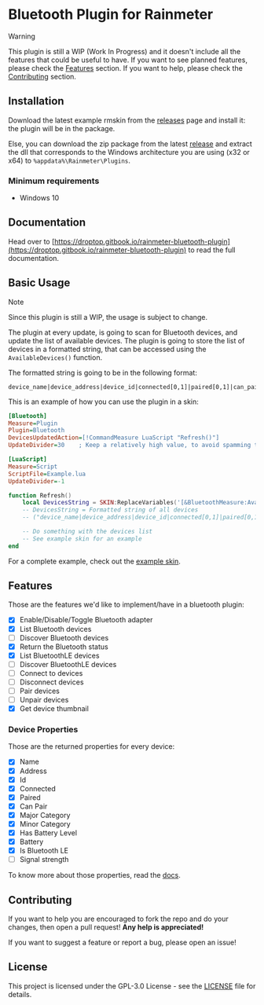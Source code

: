 # Bluetooth Plugin for Rainmeter

> [!WARNING]
> This plugin is still a WIP (Work In Progress) and it doesn't include all the features that could be useful to have. If you want to see planned features, please check the [Features](#features) section. If you want to help, please check the [Contributing](#contributing) section.

## Installation

Download the latest example rmskin from the [releases](https://github.com/Droptop-Four/Rainmeter-Bluetooth-Plugin/releases) page and install it: the plugin will be in the package.

Else, you can download the zip package from the latest [release](https://github.com/Droptop-Four/Rainmeter-Bluetooth-Plugin/releases) and extract the dll that corresponds to the Windows architecture you are using (x32 or x64) to `%appdata%\Rainmeter\Plugins`.

### Minimum requirements

- Windows 10

## Documentation

Head over to [https://droptop.gitbook.io/rainmeter-bluetooth-plugin](https://droptop.gitbook.io/rainmeter-bluetooth-plugin) to read the full documentation.

## Basic Usage

> [!NOTE]
> Since this plugin is still a WIP, the usage is subject to change.

The plugin at every update, is going to scan for Bluetooth devices, and update the list of available devices. The plugin is going to store the list of devices in a formatted string, that can be accessed using the `AvailableDevices()` function.

The formatted string is going to be in the following format:

```plaintext
device_name|device_address|device_id|connected[0,1]|paired[0,1]|can_pair[0,1]major_category|minor_category|has_battery_level[0,1]|battery|is_ble[0,1];
```

This is an example of how you can use the plugin in a skin:

```ini
[Bluetooth]
Measure=Plugin
Plugin=Bluetooth
DevicesUpdatedAction=[!CommandMeasure LuaScript "Refresh()"]
UpdateDivider=30    ; Keep a relatively high value, to avoid spamming the plugin with update requests that cannot terminate

[LuaScript]
Measure=Script
ScriptFile=Example.lua
UpdateDivider=-1
```

```lua
function Refresh()
    local DevicesString = SKIN:ReplaceVariables('[&BluetoothMeasure:AvailableDevices()]')
    -- DevicesString = Formatted string of all devices
    -- ("device_name|device_address|device_id|connected[0,1]|paired[0,1]|can_pair[0,1]major_category|minor_category|has_battery_level[0,1]|battery|is_ble[0,1];")

    -- Do something with the devices list
    -- See example skin for an example
end
```

For a complete example, check out the [example skin](https://github.com/Droptop-Four/Rainmeter-Bluetooth-Plugin/tree/main/BluetoothExampleSkin).

## Features

Those are the features we'd like to implement/have in a bluetooth plugin:

- [x] Enable/Disable/Toggle Bluetooth adapter
- [x] List Bluetooth devices
- [ ] Discover Bluetooth devices
- [x] Return the Bluetooth status
- [x] List BluetoothLE devices
- [ ] Discover BluetoothLE devices
- [ ] Connect to devices
- [ ] Disconnect devices
- [ ] Pair devices
- [ ] Unpair devices
- [x] Get device thumbnail

### Device Properties

Those are the returned properties for every device:

- [x] Name
- [x] Address
- [x] Id
- [x] Connected
- [x] Paired
- [x] Can Pair
- [x] Major Category
- [x] Minor Category
- [x] Has Battery Level
- [x] Battery
- [x] Is Bluetooth LE
- [ ] Signal strength

To know more about those properties, read the [docs](https://droptop.gitbook.io/rainmeter-bluetooth-plugin/section-variables#device-properties).

## Contributing

If you want to help you are encouraged to fork the repo and do your changes, then open a pull request! **Any help is appreciated!**

If you want to suggest a feature or report a bug, please open an issue!

## License

This project is licensed under the GPL-3.0 License - see the [LICENSE](LICENSE) file for details.
